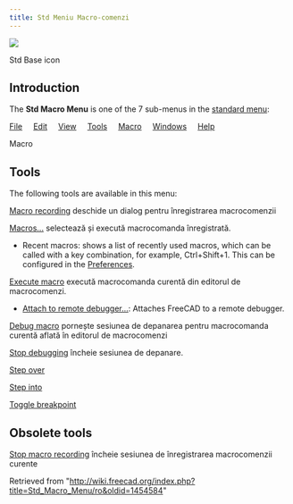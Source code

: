 ```yaml
---
title: Std Meniu Macro-comenzi
---
```

![](/images/Freecad.svg)

Std Base icon

## Introduction

The **Std Macro Menu** is one of the 7 sub-menus in the [standard menu](/Standard_Menu "Standard Menu"):

[File](/Std_File_Menu "Std File Menu")
   
[Edit](/Std_Edit_Menu "Std Edit Menu")
   
[View](/Std_View_Menu "Std View Menu")
   
[Tools](/Std_Tools_Menu "Std Tools Menu")
   
[Macro](/Std_Macro_Menu "Std Macro Menu")
   
[Windows](/Std_Windows_Menu "Std Windows Menu")
   
[Help](/Std_Help_Menu "Std Help Menu")

Macro

## Tools

The following tools are available in this menu:

[Macro recording](/Std_DlgMacroRecord "Std DlgMacroRecord") deschide un dialog pentru înregistrarea macrocomenzii

[Macros...](/Std_DlgMacroExecute "Std DlgMacroExecute") selectează și execută macrocomanda înregistrată.

* Recent macros: shows a list of recently used macros, which can be called with a key combination, for example, Ctrl+Shift+1. This can be configured in the [Preferences](/Preferences_Editor "Preferences Editor").

[Execute macro](/Std_DlgMacroExecuteDirect "Std DlgMacroExecuteDirect") execută macrocomanda curentă din editorul de macrocomenzi.

* [Attach to remote debugger...](/Std_MacroAttachDebugger "Std MacroAttachDebugger"): Attaches FreeCAD to a remote debugger.

[Debug macro](/Std_MacroStartDebug "Std MacroStartDebug") pornește sesiunea de depanarea pentru macrocomanda curentă aflată în editorul de macrocomenzi

[Stop debugging](/Std_MacroStopDebug "Std MacroStopDebug") încheie sesiunea de depanare.

[Step over](/Std_DebugOver "Std DebugOver")

[Step into](/Std_DebugInto "Std DebugInto")

[Toggle breakpoint](/Std_DebugToggle "Std DebugToggle")

## Obsolete tools

[Stop macro recording](/Std_MacroStopRecord "Std MacroStopRecord") încheie sesiunea de înregistrarea macrocomenzii curente

Retrieved from "<http://wiki.freecad.org/index.php?title=Std_Macro_Menu/ro&oldid=1454584>"